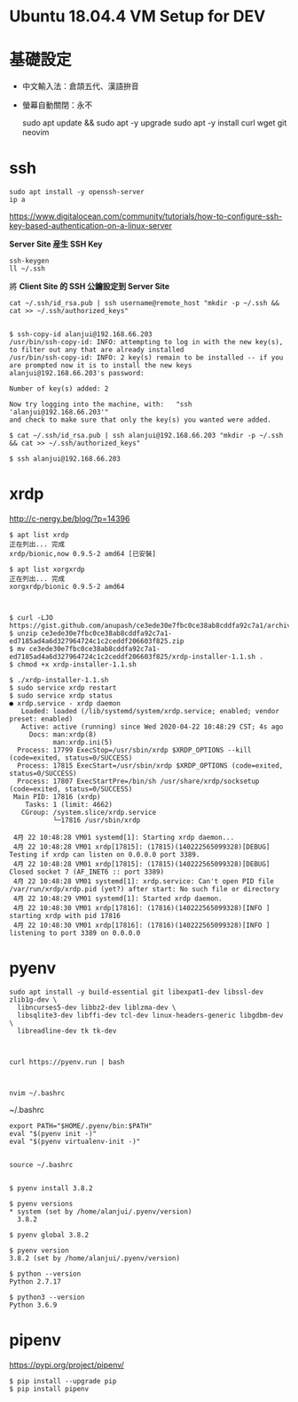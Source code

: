 # Ubuntu 18.04.4 VM Setup for DEV

# 基礎設定


- 中文輸入法：倉頡五代、漢語拚音
- 螢幕自動關閉：永不



    sudo apt update && sudo apt -y upgrade
    sudo apt -y install curl wget git neovim



# ssh


    sudo apt install -y openssh-server
    ip a

https://www.digitalocean.com/community/tutorials/how-to-configure-ssh-key-based-authentication-on-a-linux-server

**Server Site 産生 SSH Key**


    ssh-keygen
    ll ~/.ssh


將 **Client Site 的 SSH 公鑰設定到 Server Site**


    cat ~/.ssh/id_rsa.pub | ssh username@remote_host "mkdir -p ~/.ssh && cat >> ~/.ssh/authorized_keys"


    $ ssh-copy-id alanjui@192.168.66.203
    /usr/bin/ssh-copy-id: INFO: attempting to log in with the new key(s), to filter out any that are already installed
    /usr/bin/ssh-copy-id: INFO: 2 key(s) remain to be installed -- if you are prompted now it is to install the new keys
    alanjui@192.168.66.203's password: 
    
    Number of key(s) added: 2
    
    Now try logging into the machine, with:   "ssh 'alanjui@192.168.66.203'"
    and check to make sure that only the key(s) you wanted were added.
    
    $ cat ~/.ssh/id_rsa.pub | ssh alanjui@192.168.66.203 "mkdir -p ~/.ssh && cat >> ~/.ssh/authorized_keys"
    
    $ ssh alanjui@192.168.66.203


# xrdp

http://c-nergy.be/blog/?p=14396



    $ apt list xrdp
    正在列出... 完成
    xrdp/bionic,now 0.9.5-2 amd64 [已安裝]
    
    $ apt list xorgxrdp
    正在列出... 完成
    xorgxrdp/bionic 0.9.5-2 amd64



    $ curl -LJO https://gist.github.com/anupash/ce3ede30e7fbc0ce38ab8cddfa92c7a1/archive/ed7185ad4a6d327964724c1c2ceddf206603f825.zip
    $ unzip ce3ede30e7fbc0ce38ab8cddfa92c7a1-ed7185ad4a6d327964724c1c2ceddf206603f825.zip
    $ mv ce3ede30e7fbc0ce38ab8cddfa92c7a1-ed7185ad4a6d327964724c1c2ceddf206603f825/xrdp-installer-1.1.sh .
    $ chmod +x xrdp-installer-1.1.sh
    
    $ ./xrdp-installer-1.1.sh
    $ sudo service xrdp restart
    $ sudo service xrdp status
    ● xrdp.service - xrdp daemon
       Loaded: loaded (/lib/systemd/system/xrdp.service; enabled; vendor preset: enabled)
       Active: active (running) since Wed 2020-04-22 10:48:29 CST; 4s ago
         Docs: man:xrdp(8)
               man:xrdp.ini(5)
      Process: 17799 ExecStop=/usr/sbin/xrdp $XRDP_OPTIONS --kill (code=exited, status=0/SUCCESS)
      Process: 17815 ExecStart=/usr/sbin/xrdp $XRDP_OPTIONS (code=exited, status=0/SUCCESS)
      Process: 17807 ExecStartPre=/bin/sh /usr/share/xrdp/socksetup (code=exited, status=0/SUCCESS)
     Main PID: 17816 (xrdp)
        Tasks: 1 (limit: 4662)
       CGroup: /system.slice/xrdp.service
               └─17816 /usr/sbin/xrdp
    
     4月 22 10:48:28 VM01 systemd[1]: Starting xrdp daemon...
     4月 22 10:48:28 VM01 xrdp[17815]: (17815)(140222565099328)[DEBUG] Testing if xrdp can listen on 0.0.0.0 port 3389.
     4月 22 10:48:28 VM01 xrdp[17815]: (17815)(140222565099328)[DEBUG] Closed socket 7 (AF_INET6 :: port 3389)
     4月 22 10:48:28 VM01 systemd[1]: xrdp.service: Can't open PID file /var/run/xrdp/xrdp.pid (yet?) after start: No such file or directory
     4月 22 10:48:29 VM01 systemd[1]: Started xrdp daemon.
     4月 22 10:48:30 VM01 xrdp[17816]: (17816)(140222565099328)[INFO ] starting xrdp with pid 17816
     4月 22 10:48:30 VM01 xrdp[17816]: (17816)(140222565099328)[INFO ] listening to port 3389 on 0.0.0.0





# pyenv



    sudo apt install -y build-essential git libexpat1-dev libssl-dev zlib1g-dev \
      libncurses5-dev libbz2-dev liblzma-dev \
      libsqlite3-dev libffi-dev tcl-dev linux-headers-generic libgdbm-dev \
      libreadline-dev tk tk-dev



    curl https://pyenv.run | bash



    nvim ~/.bashrc

~/.bashrc

    export PATH="$HOME/.pyenv/bin:$PATH"
    eval "$(pyenv init -)"
    eval "$(pyenv virtualenv-init -)"


    source ~/.bashrc


    $ pyenv install 3.8.2
    
    $ pyenv versions
    * system (set by /home/alanjui/.pyenv/version)
      3.8.2
    
    $ pyenv global 3.8.2
    
    $ pyenv version
    3.8.2 (set by /home/alanjui/.pyenv/version)
    
    $ python --version
    Python 2.7.17
    
    $ python3 --version
    Python 3.6.9




# pipenv
https://pypi.org/project/pipenv/



    $ pip install --upgrade pip
    $ pip install pipenv

